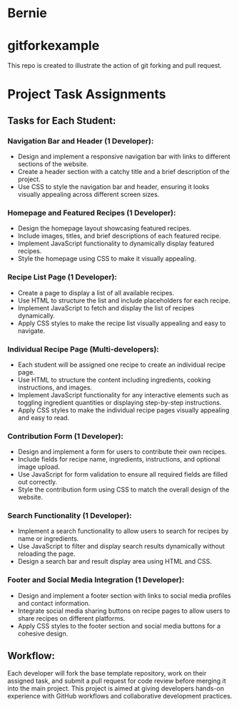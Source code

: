 # Bernie

# gitforkexample
This repo is created to illustrate the action of git forking and pull request.

# Project Task Assignments

## Tasks for Each Student:

### Navigation Bar and Header (1 Developer):
- Design and implement a responsive navigation bar with links to different sections of the website.
- Create a header section with a catchy title and a brief description of the project.
- Use CSS to style the navigation bar and header, ensuring it looks visually appealing across different screen sizes.

### Homepage and Featured Recipes (1 Developer):
- Design the homepage layout showcasing featured recipes.
- Include images, titles, and brief descriptions of each featured recipe.
- Implement JavaScript functionality to dynamically display featured recipes.
- Style the homepage using CSS to make it visually appealing.

### Recipe List Page (1 Developer):
- Create a page to display a list of all available recipes.
- Use HTML to structure the list and include placeholders for each recipe.
- Implement JavaScript to fetch and display the list of recipes dynamically.
- Apply CSS styles to make the recipe list visually appealing and easy to navigate.

### Individual Recipe Page (Multi-developers):
- Each student will be assigned one recipe to create an individual recipe page.
- Use HTML to structure the content including ingredients, cooking instructions, and images.
- Implement JavaScript functionality for any interactive elements such as toggling ingredient quantities or displaying step-by-step instructions.
- Apply CSS styles to make the individual recipe pages visually appealing and easy to read.

### Contribution Form (1 Developer):
- Design and implement a form for users to contribute their own recipes.
- Include fields for recipe name, ingredients, instructions, and optional image upload.
- Use JavaScript for form validation to ensure all required fields are filled out correctly.
- Style the contribution form using CSS to match the overall design of the website.

### Search Functionality (1 Developer):
- Implement a search functionality to allow users to search for recipes by name or ingredients.
- Use JavaScript to filter and display search results dynamically without reloading the page.
- Design a search bar and result display area using HTML and CSS.

### Footer and Social Media Integration (1 Developer):
- Design and implement a footer section with links to social media profiles and contact information.
- Integrate social media sharing buttons on recipe pages to allow users to share recipes on different platforms.
- Apply CSS styles to the footer section and social media buttons for a cohesive design.

## Workflow:
Each developer will fork the base template repository, work on their assigned task, and submit a pull request for code review before merging it into the main project. This project is aimed at giving developers hands-on experience with GitHub workflows and collaborative development practices.
